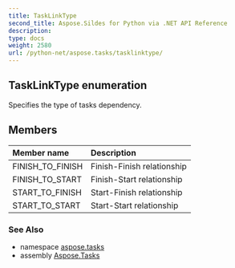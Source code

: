 ```yaml
---
title: TaskLinkType
second_title: Aspose.Sildes for Python via .NET API Reference
description: 
type: docs
weight: 2580
url: /python-net/aspose.tasks/tasklinktype/
---
```


## TaskLinkType enumeration

Specifies the type of tasks dependency.

## Members
| Member name | Description |
| :- | :- |
|FINISH_TO_FINISH|Finish-Finish relationship|
|FINISH_TO_START|Finish-Start relationship|
|START_TO_FINISH|Start-Finish relationship|
|START_TO_START|Start-Start relationship|

### See Also

* namespace [aspose.tasks](/tasks/python-net/aspose.tasks/)
* assembly [Aspose.Tasks](/tasks/python-net/)

